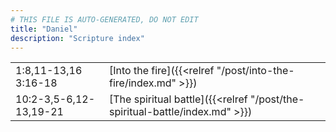 ```yaml
---
# THIS FILE IS AUTO-GENERATED, DO NOT EDIT
title: "Daniel"
description: "Scripture index"
---
```


|  |  |
| --- | --- |
| 1:8,11-13,16 <br/> 3:16-18 | [Into the fire]({{<relref "/post/into-the-fire/index.md" >}}) |
| 10:2-3,5-6,12-13,19-21 | [The spiritual battle]({{<relref "/post/the-spiritual-battle/index.md" >}}) |
